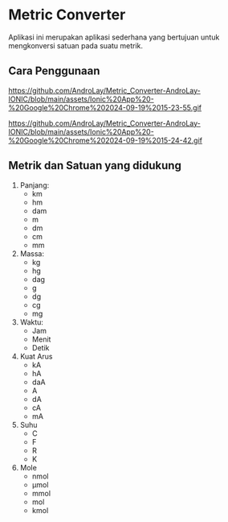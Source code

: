 # Metric Converter
Aplikasi ini merupakan aplikasi sederhana yang bertujuan untuk mengkonversi satuan pada suatu metrik.

## Cara Penggunaan
https://github.com/AndroLay/Metric_Converter-AndroLay-IONIC/blob/main/assets/Ionic%20App%20-%20Google%20Chrome%202024-09-19%2015-23-55.gif

https://github.com/AndroLay/Metric_Converter-AndroLay-IONIC/blob/main/assets/Ionic%20App%20-%20Google%20Chrome%202024-09-19%2015-24-42.gif

## Metrik dan Satuan yang didukung
1. Panjang:
    - km
    - hm
    - dam
    - m
    - dm
    - cm
    - mm
2. Massa:
    - kg
    - hg
    - dag
    - g
    - dg
    - cg
    - mg
3. Waktu:
    - Jam
    - Menit
    - Detik
4. Kuat Arus
    - kA
    - hA
    - daA
    - A
    - dA
    - cA
    - mA
5. Suhu
    - C
    - F
    - R
    - K
6. Mole
    - nmol
    - μmol
    - mmol
    - mol
    - kmol 
